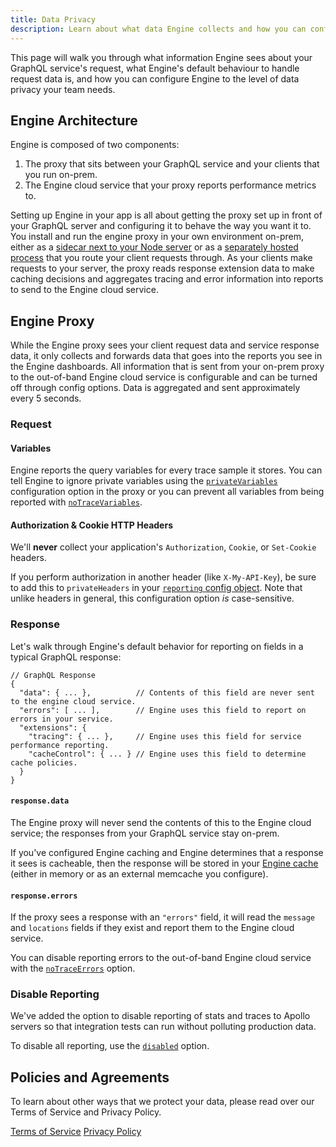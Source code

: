 ```yaml
---
title: Data Privacy
description: Learn about what data Engine collects and how you can configure Engine to ignore PII and other sensitive information.
---
```


This page will walk you through what information Engine sees about your GraphQL service's request, what Engine's default behaviour to handle request data is, and how you can configure Engine to the level of data privacy your team needs.

## Engine Architecture

Engine is composed of two components:

1. The proxy that sits between your GraphQL service and your clients that you run on-prem.
1. The Engine cloud service that your proxy reports performance metrics to.

Setting up Engine in your app is all about getting the proxy set up in front of your GraphQL server and configuring it to behave the way you want it to. You install and run the engine proxy in your own environment on-prem, either as a [sidecar next to your Node server](./setup-node.html) or as a [separately hosted process](./setup-standalone.html) that you route your client requests through. As your clients make requests to your server, the proxy reads response extension data to make caching decisions and aggregates tracing and error information into reports to send to the Engine cloud service.

## Engine Proxy

While the Engine proxy sees your client request data and service response data, it only collects and forwards data that goes into the reports you see in the Engine dashboards. All information that is sent from your on-prem proxy to the out-of-band Engine cloud service is configurable and can be turned off through config options. Data is aggregated and sent approximately every 5 seconds.

### Request

#### Variables

Engine reports the query variables for every trace sample it stores. You can tell Engine to ignore private variables using the [`privateVariables`](./proxy-config.html#Reporting) configuration option in the proxy or you can prevent all variables from being reported with [`noTraceVariables`](./proxy-config.html#Reporting).

<h4 id="http-headers">Authorization & Cookie HTTP Headers</h4>

We'll **never** collect your application's `Authorization`, `Cookie`, or `Set-Cookie` headers.

If you perform authorization in another header (like `X-My-API-Key`), be sure to add this to `privateHeaders` in your [`reporting` config object](./proxy-config.html#mdg.engine.config.proto.Config.Reporting). Note that unlike headers in general, this configuration option *is* case-sensitive.

### Response

Let's walk through Engine's default behavior for reporting on fields in a typical GraphQL response:

```
// GraphQL Response
{
  "data": { ... },          // Contents of this field are never sent to the engine cloud service.
  "errors": [ ... ],        // Engine uses this field to report on errors in your service.
  "extensions": {
    "tracing": { ... },     // Engine uses this field for service performance reporting.
    "cacheControl": { ... } // Engine uses this field to determine cache policies.
  }
} 
```

#### `response.data`

The Engine proxy will never send the contents of this to the Engine cloud service; the responses from your GraphQL service stay on-prem.

If you've configured Engine caching and Engine determines that a response it sees is cacheable, then the response will be stored in your [Engine cache](./caching.html#config.stores) (either in memory or as an external memcache you configure).

#### `response.errors`

If the proxy sees a response with an `"errors"` field, it will read the `message` and `locations` fields if they exist and report them to the Engine cloud service.

You can disable reporting errors to the out-of-band Engine cloud service with the [`noTraceErrors`](./proxy-config.html#Reporting) option.

<h3 id="disable-reporting" title="Disable Reporting">Disable Reporting</h3>

We've added the option to disable reporting of stats and traces to Apollo servers so that integration tests can run without polluting production data.

To disable all reporting, use the [`disabled`](./proxy-config.html#Reporting) option.

<h2 id="policies" title="Policies and Agreements">Policies and Agreements</h2>

To learn about other ways that we protect your data, please read over our Terms of Service and Privacy Policy.

[Terms of Service](https://www.apollographql.com/policies/terms)
[Privacy Policy](https://www.apollographql.com/policies/privacy)